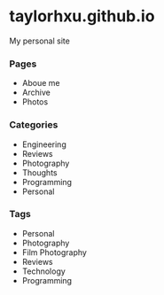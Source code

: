 taylorhxu.github.io
===================

My personal site

### Pages
- Aboue me
- Archive
- Photos

### Categories 
- Engineering
- Reviews
- Photography
- Thoughts
- Programming 
- Personal

### Tags
- Personal
- Photography
- Film Photography
- Reviews
- Technology
- Programming 

